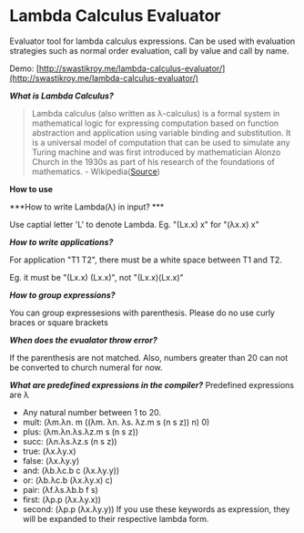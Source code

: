 # Lambda Calculus Evaluator
Evaluator tool for lambda calculus expressions. Can be used with evaluation strategies such as normal order evaluation, call by value and call by name.

Demo: [http://swastikroy.me/lambda-calculus-evaluator/](http://swastikroy.me/lambda-calculus-evaluator/)

***What is Lambda Calculus?***
> Lambda calculus (also written as λ-calculus) is a formal system in mathematical logic for expressing computation based on function abstraction and application using variable binding and substitution. It is a universal model of computation that can be used to simulate any Turing machine and was first introduced by mathematician Alonzo Church in the 1930s as part of his research of the foundations of mathematics. - Wikipedia([Source](https://en.wikipedia.org/wiki/Lambda_calculus))


**How to use**

***How to write Lambda(λ) in input? ***

Use captial letter 'L' to denote Lambda. Eg. "(Lx.x) x" for "(λx.x) x"


***How to write applications?***

For application "T1 T2", there must be a white space between T1 and T2.

Eg. it must be "(Lx.x) (Lx.x)", not "(Lx.x)(Lx.x)"


***How to group expressions?***

You can group expressesions with parenthesis. Please do no use curly braces or square brackets


***When does the evualator throw error?***

If the parenthesis are not matched. Also, numbers greater than 20 can not be converted to church numeral for now.


***What are predefined expressions in the compiler?***
Predefined expressions are λ
- Any natural number between 1 to 20.
- mult: (λm.λn. m ((λm. λn. λs. λz.m s (n s z)) n) 0)
- plus: (λm.λn.λs.λz.m s (n s z))
- succ: (λn.λs.λz.s (n s z))
- true: (λx.λy.x)
- false: (λx.λy.y)
- and: (λb.λc.b c (λx.λy.y))
- or: (λb.λc.b (λx.λy.x) c)
- pair: (λf.λs.λb.b f s)
- first: (λp.p (λx.λy.x))
- second: (λp.p (λx.λy.y))
If you use these keywords as expression, they will be expanded to their respective lambda form.

